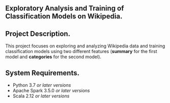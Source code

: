 ## Exploratory Analysis and Training of Classification Models on Wikipedia.

## Project Description.
This project focuses on exploring and analyzing Wikipedia data and training classification models using two different features (**summary** for the first model and **categories** for the second model).

## System Requirements.
- Python 3.7 *or later versions*
- Apache Spark 3.5.0 *or later versions*
- Scala 2.12 *or later versions*